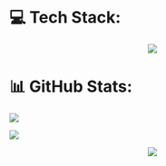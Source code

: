 # 💻 Tech Stack:
<p align="center">
  <a href="https://skillicons.dev">
    <img src="https://skillicons.dev/icons?i=cs,unity,blender" />
  </a>
</p>




# 📊 GitHub Stats:
![](https://github-readme-stats.vercel.app/api/top-langs/?username=Saweyn&theme=radical&hide_border=false&include_all_commits=false&count_private=false&layout=compact) 


![](https://github-readme-stats.vercel.app/api?username=Saweyn&theme=radical&hide_border=false&include_all_commits=false&count_private=false)<br/>

<p align="center">
  <a href="https://skillicons.dev">
    <img src="https://skillicons.dev/icons?i=cs,unity,blender" />
  </a>
</p>
